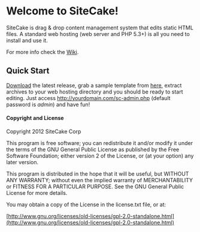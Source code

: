 Welcome to SiteCake!
====================

SiteCake is drag & drop content management system that edits static HTML files. A standard web hosting (web server and PHP 5.3+) is all you need to install and use it.

For more info check the [Wiki](http://github.com/sitecake/sitecake/wiki).

## Quick Start

[Download](https://github.com/sitecake/sitecake/releases) the latest release, grab a sample template from 
[here](sitecake.com/portfolio.zip), extract archives to your web hosting directory and you 
should be ready to start editing. Just access http://yourdomain.com/sc-admin.php (default password is _admin_) and have fun!

#### Copyright and License

Copyright 2012 SiteCake Corp

This program is free software; you can redistribute it and/or modify
it under the terms of the GNU General Public License as published by
the Free Software Foundation; either version 2 of the License, or
(at your option) any later version.

This program is distributed in the hope that it will be useful,
but WITHOUT ANY WARRANTY; without even the implied warranty of
MERCHANTABILITY or FITNESS FOR A PARTICULAR PURPOSE.  See the
GNU General Public License for more details.
      
You may obtain a copy of the License in the license.txt file, or at:

[http://www.gnu.org/licenses/old-licenses/gpl-2.0-standalone.html](http://www.gnu.org/licenses/old-licenses/gpl-2.0-standalone.html)

